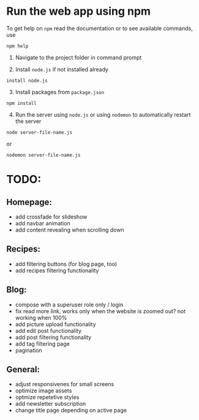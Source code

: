 # Run the web app using npm

To get help on `npm` read the documentation or to see available commands, use

```
npm help
```

1. Navigate to the project folder in command prompt

2. Install `node.js` if not installed already

```
install node.js
```

3. Install packages from `package.json`

```
npm install
```

4. Run the server using `node.js` or using `nodemon` to automatically restart the server

```
node server-file-name.js
```

or

```
nodemon server-file-name.js
```




# TODO:

## Homepage:
- add crossfade for slideshow
- add navbar animation
- add content revealing when scrolling down

## Recipes:
- add filtering buttons (for blog page, too)
- add recipes filtering functionality

## Blog:
- compose with a superuser role only / login
- fix read more link, works only when the website is zoomed out? not working when 100%
- add picture upload functionality
- add edit post functionality
- add post filtering functionality
- add tag filtering page
- pagination

## General:
- adjust responsivenes for small screens
- optimize image assets
- optmize repetetive styles
- add newsletter subscription
- change title page depending on active page